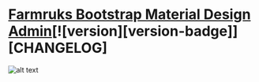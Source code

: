 # [Farmruks Bootstrap Material Design Admin](https://)[![version][version-badge]][CHANGELOG]

![alt text]( "Matching")


